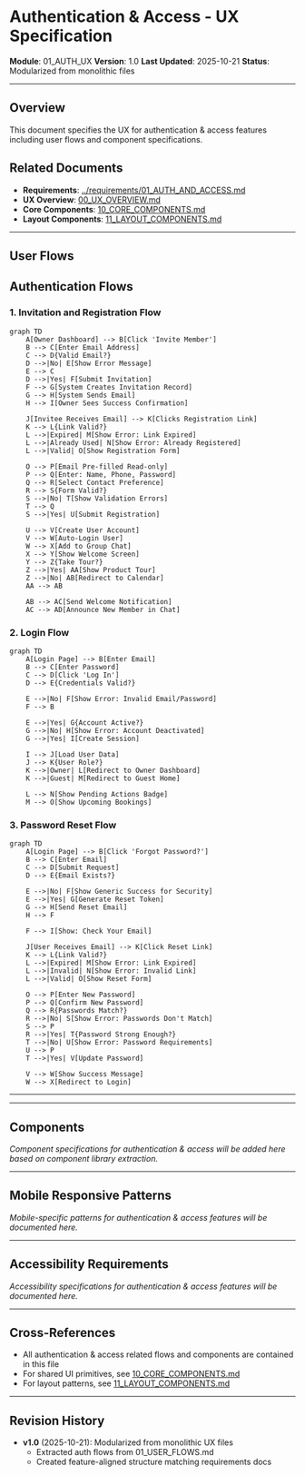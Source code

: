# Authentication & Access - UX Specification

**Module**: 01_AUTH_UX
**Version**: 1.0
**Last Updated**: 2025-10-21
**Status**: Modularized from monolithic files

---

## Overview

This document specifies the UX for authentication & access features including user flows and component specifications.

## Related Documents

- **Requirements**: [../requirements/01_AUTH_AND_ACCESS.md](../requirements/01_AUTH_AND_ACCESS.md)
- **UX Overview**: [00_UX_OVERVIEW.md](./00_UX_OVERVIEW.md)
- **Core Components**: [10_CORE_COMPONENTS.md](./10_CORE_COMPONENTS.md)
- **Layout Components**: [11_LAYOUT_COMPONENTS.md](./11_LAYOUT_COMPONENTS.md)

---

## User Flows

## Authentication Flows

### 1. Invitation and Registration Flow

```mermaid
graph TD
    A[Owner Dashboard] --> B[Click 'Invite Member']
    B --> C[Enter Email Address]
    C --> D{Valid Email?}
    D -->|No| E[Show Error Message]
    E --> C
    D -->|Yes| F[Submit Invitation]
    F --> G[System Creates Invitation Record]
    G --> H[System Sends Email]
    H --> I[Owner Sees Success Confirmation]

    J[Invitee Receives Email] --> K[Clicks Registration Link]
    K --> L{Link Valid?}
    L -->|Expired| M[Show Error: Link Expired]
    L -->|Already Used| N[Show Error: Already Registered]
    L -->|Valid| O[Show Registration Form]

    O --> P[Email Pre-filled Read-only]
    P --> Q[Enter: Name, Phone, Password]
    Q --> R[Select Contact Preference]
    R --> S{Form Valid?}
    S -->|No| T[Show Validation Errors]
    T --> Q
    S -->|Yes| U[Submit Registration]

    U --> V[Create User Account]
    V --> W[Auto-Login User]
    W --> X[Add to Group Chat]
    X --> Y[Show Welcome Screen]
    Y --> Z{Take Tour?}
    Z -->|Yes| AA[Show Product Tour]
    Z -->|No| AB[Redirect to Calendar]
    AA --> AB

    AB --> AC[Send Welcome Notification]
    AC --> AD[Announce New Member in Chat]
```

### 2. Login Flow

```mermaid
graph TD
    A[Login Page] --> B[Enter Email]
    B --> C[Enter Password]
    C --> D[Click 'Log In']
    D --> E{Credentials Valid?}

    E -->|No| F[Show Error: Invalid Email/Password]
    F --> B

    E -->|Yes| G{Account Active?}
    G -->|No| H[Show Error: Account Deactivated]
    G -->|Yes| I[Create Session]

    I --> J[Load User Data]
    J --> K{User Role?}
    K -->|Owner| L[Redirect to Owner Dashboard]
    K -->|Guest| M[Redirect to Guest Home]

    L --> N[Show Pending Actions Badge]
    M --> O[Show Upcoming Bookings]
```

### 3. Password Reset Flow

```mermaid
graph TD
    A[Login Page] --> B[Click 'Forgot Password?']
    B --> C[Enter Email]
    C --> D[Submit Request]
    D --> E{Email Exists?}

    E -->|No| F[Show Generic Success for Security]
    E -->|Yes| G[Generate Reset Token]
    G --> H[Send Reset Email]
    H --> F

    F --> I[Show: Check Your Email]

    J[User Receives Email] --> K[Click Reset Link]
    K --> L{Link Valid?}
    L -->|Expired| M[Show Error: Link Expired]
    L -->|Invalid| N[Show Error: Invalid Link]
    L -->|Valid| O[Show Reset Form]

    O --> P[Enter New Password]
    P --> Q[Confirm New Password]
    Q --> R{Passwords Match?}
    R -->|No| S[Show Error: Passwords Don't Match]
    S --> P
    R -->|Yes| T{Password Strong Enough?}
    T -->|No| U[Show Error: Password Requirements]
    U --> P
    T -->|Yes| V[Update Password]

    V --> W[Show Success Message]
    W --> X[Redirect to Login]
```

---

---

## Components

_Component specifications for authentication & access will be added here based on component library extraction._

---

## Mobile Responsive Patterns

_Mobile-specific patterns for authentication & access features will be documented here._

---

## Accessibility Requirements

_Accessibility specifications for authentication & access features will be documented here._

---

## Cross-References

- All authentication & access related flows and components are contained in this file
- For shared UI primitives, see [10_CORE_COMPONENTS.md](./10_CORE_COMPONENTS.md)
- For layout patterns, see [11_LAYOUT_COMPONENTS.md](./11_LAYOUT_COMPONENTS.md)

---

## Revision History

- **v1.0** (2025-10-21): Modularized from monolithic UX files
  - Extracted auth flows from 01_USER_FLOWS.md
  - Created feature-aligned structure matching requirements docs
